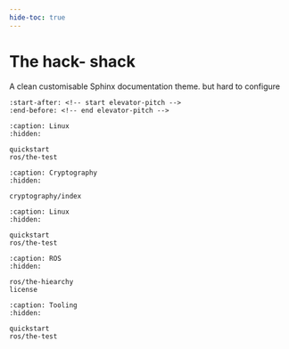 ```yaml
---
hide-toc: true
---
```


# The hack- shack

A clean customisable Sphinx documentation theme.
but hard to configure 

```{include} ../README.md
:start-after: <!-- start elevator-pitch -->
:end-before: <!-- end elevator-pitch -->
```

```{toctree}
:caption: Linux
:hidden:

quickstart
ros/the-test
```
```{toctree}
:caption: Cryptography
:hidden:

cryptography/index
```

```{toctree}
:caption: Linux
:hidden:

quickstart
ros/the-test
```


```{toctree}
:caption: ROS
:hidden:

ros/the-hiearchy
license
```
```{toctree}
:caption: Tooling
:hidden:

quickstart
ros/the-test
```